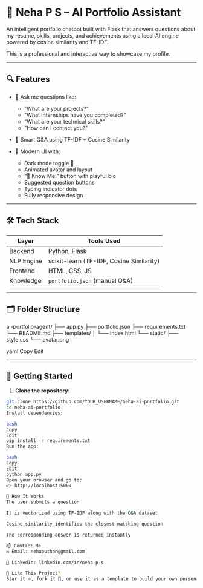 # 💼 Neha P S – AI Portfolio Assistant

An intelligent portfolio chatbot built with Flask that answers questions about my resume, skills, projects, and achievements using a local AI engine powered by cosine similarity and TF-IDF.

This is a professional and interactive way to showcase my profile.

---

## 🔍 Features

- 💬 Ask me questions like:
  - "What are your projects?"
  - "What internships have you completed?"
  - "What are your technical skills?"
  - "How can I contact you?"

- 🧠 Smart Q&A using TF-IDF + Cosine Similarity

- 🎨 Modern UI with:
  - Dark mode toggle 🌙
  - Animated avatar and layout
  - “👋 Know Me!” button with playful bio
  - Suggested question buttons
  - Typing indicator dots
  - Fully responsive design

---

## 🛠️ Tech Stack

| Layer       | Tools Used                              |
|-------------|------------------------------------------|
| Backend     | Python, Flask                            |
| NLP Engine  | scikit-learn (TF-IDF, Cosine Similarity) |
| Frontend    | HTML, CSS, JS                            |
| Knowledge   | `portfolio.json` (manual Q&A)            |

---

## 🗂️ Folder Structure

ai-portfolio-agent/
├── app.py
├── portfolio.json
├── requirements.txt
├── README.md
├── templates/
│ └── index.html
└── static/
├── style.css
└── avatar.png

yaml
Copy
Edit

---

## 🚀 Getting Started

1. **Clone the repository**:

```bash
git clone https://github.com/YOUR_USERNAME/neha-ai-portfolio.git
cd neha-ai-portfolio
Install dependencies:

bash
Copy
Edit
pip install -r requirements.txt
Run the app:

bash
Copy
Edit
python app.py
Open your browser and go to:
👉 http://localhost:5000

🧠 How It Works
The user submits a question

It is vectorized using TF-IDF along with the Q&A dataset

Cosine similarity identifies the closest matching question

The corresponding answer is returned instantly

📫 Contact Me
✉️ Email: nehaputhan@gmail.com

🔗 LinkedIn: linkedin.com/in/neha-p-s

🌟 Like This Project?
Star it ⭐, fork it 🍴, or use it as a template to build your own personal AI agent